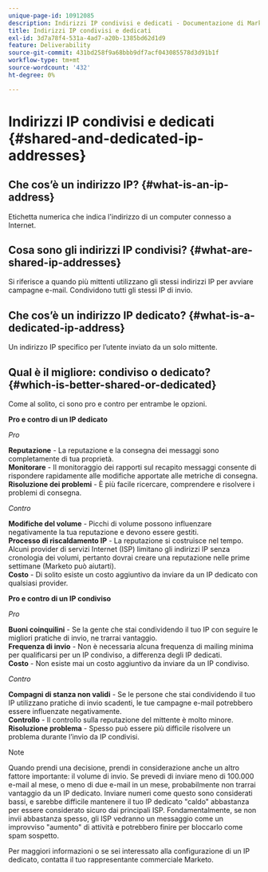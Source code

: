 ```yaml
---
unique-page-id: 10912085
description: Indirizzi IP condivisi e dedicati - Documentazione di Marketo - Documentazione del prodotto
title: Indirizzi IP condivisi e dedicati
exl-id: 3d7a78f4-531a-4ad7-a20b-1385bd62d1d9
feature: Deliverability
source-git-commit: 431bd258f9a68bbb9df7acf043085578d3d91b1f
workflow-type: tm+mt
source-wordcount: '432'
ht-degree: 0%

---
```


# Indirizzi IP condivisi e dedicati {#shared-and-dedicated-ip-addresses}

## Che cos’è un indirizzo IP? {#what-is-an-ip-address}

Etichetta numerica che indica l&#39;indirizzo di un computer connesso a Internet.

## Cosa sono gli indirizzi IP condivisi? {#what-are-shared-ip-addresses}

Si riferisce a quando più mittenti utilizzano gli stessi indirizzi IP per avviare campagne e-mail. Condividono tutti gli stessi IP di invio.

## Che cos’è un indirizzo IP dedicato? {#what-is-a-dedicated-ip-address}

Un indirizzo IP specifico per l’utente inviato da un solo mittente.

## Qual è il migliore: condiviso o dedicato? {#which-is-better-shared-or-dedicated}

Come al solito, ci sono pro e contro per entrambe le opzioni.

**Pro e contro di un IP dedicato**

_Pro_

**Reputazione** - La reputazione e la consegna dei messaggi sono completamente di tua proprietà.\
**Monitorare** - Il monitoraggio dei rapporti sul recapito messaggi consente di rispondere rapidamente alle modifiche apportate alle metriche di consegna.\
**Risoluzione dei problemi** - È più facile ricercare, comprendere e risolvere i problemi di consegna.

_Contro_

**Modifiche del volume** - Picchi di volume possono influenzare negativamente la tua reputazione e devono essere gestiti.\
**Processo di riscaldamento IP** - La reputazione si costruisce nel tempo. Alcuni provider di servizi Internet (ISP) limitano gli indirizzi IP senza cronologia dei volumi, pertanto dovrai creare una reputazione nelle prime settimane (Marketo può aiutarti).\
**Costo** - Di solito esiste un costo aggiuntivo da inviare da un IP dedicato con qualsiasi provider.

**Pro e contro di un IP condiviso**

_Pro_

**Buoni coinquilini** - Se la gente che stai condividendo il tuo IP con seguire le migliori pratiche di invio, ne trarrai vantaggio.\
**Frequenza di invio** - Non è necessaria alcuna frequenza di mailing minima per qualificarsi per un IP condiviso, a differenza degli IP dedicati.\
**Costo** - Non esiste mai un costo aggiuntivo da inviare da un IP condiviso.

_Contro_

**Compagni di stanza non validi** - Se le persone che stai condividendo il tuo IP utilizzano pratiche di invio scadenti, le tue campagne e-mail potrebbero essere influenzate negativamente.\
**Controllo** - Il controllo sulla reputazione del mittente è molto minore.\
**Risoluzione problema** - Spesso può essere più difficile risolvere un problema durante l’invio da IP condivisi.

>[!NOTE]
>
>Quando prendi una decisione, prendi in considerazione anche un altro fattore importante: il volume di invio. Se prevedi di inviare meno di 100.000 e-mail al mese, o meno di due e-mail in un mese, probabilmente non trarrai vantaggio da un IP dedicato. Inviare numeri come questo sono considerati bassi, e sarebbe difficile mantenere il tuo IP dedicato &quot;caldo&quot; abbastanza per essere considerato sicuro dai principali ISP. Fondamentalmente, se non invii abbastanza spesso, gli ISP vedranno un messaggio come un improvviso &quot;aumento&quot; di attività e potrebbero finire per bloccarlo come spam sospetto.

Per maggiori informazioni o se sei interessato alla configurazione di un IP dedicato, contatta il tuo rappresentante commerciale Marketo.
